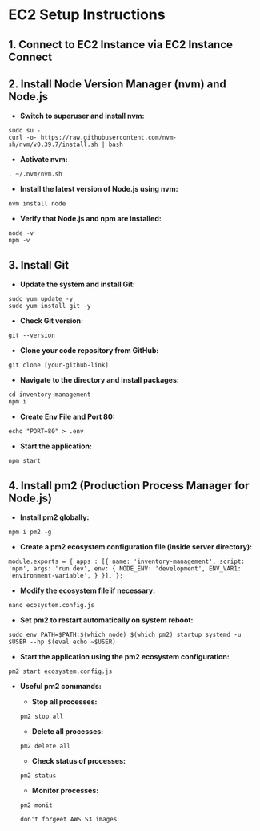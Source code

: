 # EC2 Setup Instructions

## 1. Connect to EC2 Instance via EC2 Instance Connect

## 2. Install Node Version Manager (nvm) and Node.js

- **Switch to superuser and install nvm:**

```
sudo su -
curl -o- https://raw.githubusercontent.com/nvm-sh/nvm/v0.39.7/install.sh | bash
```

- **Activate nvm:**

```
. ~/.nvm/nvm.sh
```

- **Install the latest version of Node.js using nvm:**

```
nvm install node
```

- **Verify that Node.js and npm are installed:**

```
node -v
npm -v
```

## 3. Install Git

- **Update the system and install Git:**

```
sudo yum update -y
sudo yum install git -y
```

- **Check Git version:**

```
git --version
```

- **Clone your code repository from GitHub:**

```
git clone [your-github-link]
```

- **Navigate to the directory and install packages:**

```
cd inventory-management
npm i
```

- **Create Env File and Port 80:**

```
echo "PORT=80" > .env
```

- **Start the application:**

```
npm start
```

## 4. Install pm2 (Production Process Manager for Node.js)

- **Install pm2 globally:**

```
npm i pm2 -g
```

- **Create a pm2 ecosystem configuration file (inside server directory):**

```
module.exports = { apps : [{ name: 'inventory-management', script: 'npm', args: 'run dev', env: { NODE_ENV: 'development', ENV_VAR1: 'environment-variable', } }], };
```

- **Modify the ecosystem file if necessary:**

```
nano ecosystem.config.js
```

- **Set pm2 to restart automatically on system reboot:**

```
sudo env PATH=$PATH:$(which node) $(which pm2) startup systemd -u $USER --hp $(eval echo ~$USER)
```

- **Start the application using the pm2 ecosystem configuration:**

```
pm2 start ecosystem.config.js
```

- **Useful pm2 commands:**

  - **Stop all processes:**

  ```
  pm2 stop all
  ```

  - **Delete all processes:**

  ```
  pm2 delete all
  ```

  - **Check status of processes:**

  ```
  pm2 status
  ```

  - **Monitor processes:**

  ```
  pm2 monit
  ```


   ```
   don't forgeet AWS S3 images
   ```
